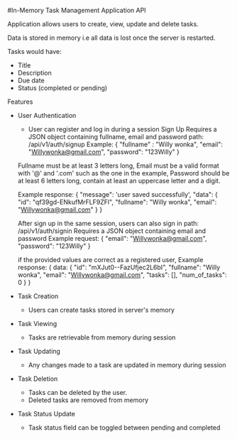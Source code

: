 #In-Memory Task Management Application API

Application allows users to create, view, update and delete tasks.

Data is stored in memory i.e all data is lost once the server is restarted.

Tasks would have:
- Title
- Description
- Due date
- Status (completed or pending)

Features
- User Authentication
	- User can register and log in during a session
  Sign Up
  Requires a JSON object containing fullname, email and password
  path: /api/v1/auth/signup
  Example:
  {
    "fullname" : "Willy wonka",
    "email": "Willywonka@gmail.com",
    "password": "123Willy"
  }

  Fullname must be at least 3 letters long,
  Email must be a valid format with '@' and '.com' such as the one in the example,
  Password should be at least 6 letters long, contain at least an uppercase letter and a digit.

  Example response:
  {
    "message": 'user saved successfully',
    "data": {
      "id": "qf39gd-ENkufMrFLF9ZFl",
      "fullname": "Willy wonka",
      "email": "Willywonka@gmail.com"
    }
  }

  After sign up in the same session, users can also sign in
  path: /api/v1/auth/signin
  Requires a JSON object containing email and password
  Example request:
  {
    "email": "Willywonka@gmail.com",
    "password": "123Willy"
  }

  if the provided values are correct as a registered user,
  Example response:
  {
    data: {
      "id": "mXJut0--FazUfjec2L6bI",
      "fullname": "Willy wonka",
      "email": "Willywonka@gmail.com",
      "tasks": [],
      "num_of_tasks": 0
    }
  }





- Task Creation
	- Users can create tasks stored in server's memory
- Task Viewing
	- Tasks are retrievable from memory during session
- Task Updating
	- Any changes made to a task are updated in memory during session
- Task Deletion
	- Tasks can be deleted by the user.
	- Deleted tasks are removed from memory
- Task Status Update
	- Task status field can be toggled between pending and completed